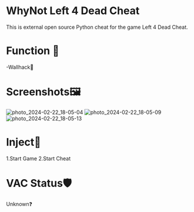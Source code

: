# WhyNot Left 4 Dead Cheat
This is external open source Python cheat for the game Left 4 Dead Cheat.
# Function 🐇
-Wallhack👀 
# Screenshots🖼
![photo_2024-02-22_18-05-04](https://github.com/Andrewprogramer/whynotl4d/assets/114591031/e741e266-edc6-461f-9450-e515a92946d6)
![photo_2024-02-22_18-05-09](https://github.com/Andrewprogramer/whynotl4d/assets/114591031/3f52dc26-07b9-42fa-9b65-7ea5b68b01d2)
![photo_2024-02-22_18-05-13](https://github.com/Andrewprogramer/whynotl4d/assets/114591031/523b7de3-4437-4626-aa0f-3aa2d7684807)
# Inject💉
1.Start Game
2.Start Cheat
# VAC Status🛡
Unknown❓
